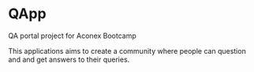 # QApp
QA portal project for Aconex Bootcamp

This applications aims to create a community where people can question and and get answers to their queries.
